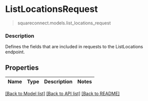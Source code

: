 # ListLocationsRequest
> squareconnect.models.list_locations_request

### Description

Defines the fields that are included in requests to the ListLocations endpoint.

## Properties
Name | Type | Description | Notes
------------ | ------------- | ------------- | -------------

[[Back to Model list]](../README.md#documentation-for-models) [[Back to API list]](../README.md#documentation-for-api-endpoints) [[Back to README]](../README.md)


